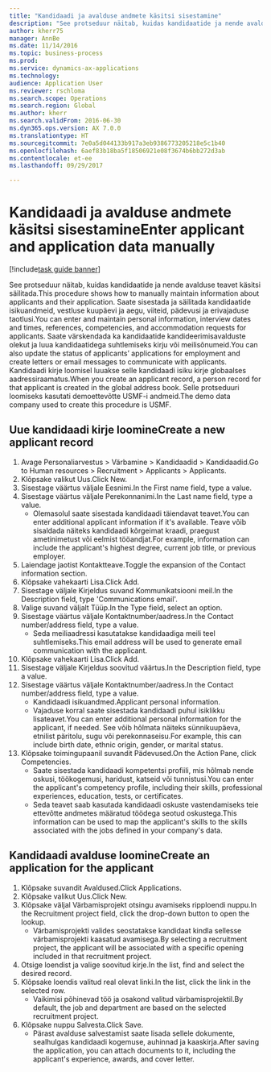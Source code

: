 ```yaml
--- 
title: "Kandidaadi ja avalduse andmete käsitsi sisestamine"
description: "See protseduur näitab, kuidas kandidaatide ja nende avalduse teavet käsitsi säilitada."
author: kherr75
manager: AnnBe
ms.date: 11/14/2016
ms.topic: business-process
ms.prod: 
ms.service: dynamics-ax-applications
ms.technology: 
audience: Application User
ms.reviewer: rschloma
ms.search.scope: Operations
ms.search.region: Global
ms.author: kherr
ms.search.validFrom: 2016-06-30
ms.dyn365.ops.version: AX 7.0.0
ms.translationtype: HT
ms.sourcegitcommit: 7e0a5d044133b917a3eb9386773205218e5c1b40
ms.openlocfilehash: 6aef83b18ba5f18506921e08f3674b6bb272d3ab
ms.contentlocale: et-ee
ms.lasthandoff: 09/29/2017

---
```

# <a name="enter-applicant-and-application-data-manually"></a><span data-ttu-id="0c4c5-103">Kandidaadi ja avalduse andmete käsitsi sisestamine</span><span class="sxs-lookup"><span data-stu-id="0c4c5-103">Enter applicant and application data manually</span></span>

[!include[task guide banner](../../includes/task-guide-banner.md)]

<span data-ttu-id="0c4c5-104">See protseduur näitab, kuidas kandidaatide ja nende avalduse teavet käsitsi säilitada.</span><span class="sxs-lookup"><span data-stu-id="0c4c5-104">This procedure shows how to manually maintain information about applicants and their application.</span></span>   <span data-ttu-id="0c4c5-105">Saate sisestada ja säilitada kandidaatide isikuandmeid, vestluse kuupäevi ja aegu, viiteid, pädevusi ja erivajaduse taotlusi.</span><span class="sxs-lookup"><span data-stu-id="0c4c5-105">You can enter and maintain personal information, interview dates and times, references, competencies, and accommodation requests for applicants.</span></span> <span data-ttu-id="0c4c5-106">Saate värskendada ka kandidaatide kandideerimisavalduste olekut ja luua kandidaatidega suhtlemiseks kirju või meilisõnumeid.</span><span class="sxs-lookup"><span data-stu-id="0c4c5-106">You can also update the status of applicants’ applications for employment and create letters or email messages to communicate with applicants.</span></span> <span data-ttu-id="0c4c5-107">Kandidaadi kirje loomisel luuakse selle kandidaadi isiku kirje globaalses aadressiraamatus.</span><span class="sxs-lookup"><span data-stu-id="0c4c5-107">When you create an applicant record, a person record for that applicant is created in the global address book.</span></span>       <span data-ttu-id="0c4c5-108">Selle protseduuri loomiseks kasutati demoettevõtte USMF-i andmeid.</span><span class="sxs-lookup"><span data-stu-id="0c4c5-108">The demo data company used to create this procedure is USMF.</span></span>


## <a name="create-a-new-applicant-record"></a><span data-ttu-id="0c4c5-109">Uue kandidaadi kirje loomine</span><span class="sxs-lookup"><span data-stu-id="0c4c5-109">Create a new applicant record</span></span>
1. <span data-ttu-id="0c4c5-110">Avage Personaliarvestus > Värbamine > Kandidaadid > Kandidaadid.</span><span class="sxs-lookup"><span data-stu-id="0c4c5-110">Go to Human resources > Recruitment > Applicants > Applicants.</span></span>
2. <span data-ttu-id="0c4c5-111">Klõpsake valikut Uus.</span><span class="sxs-lookup"><span data-stu-id="0c4c5-111">Click New.</span></span>
3. <span data-ttu-id="0c4c5-112">Sisestage väärtus väljale Eesnimi.</span><span class="sxs-lookup"><span data-stu-id="0c4c5-112">In the First name field, type a value.</span></span>
4. <span data-ttu-id="0c4c5-113">Sisestage väärtus väljale Perekonnanimi.</span><span class="sxs-lookup"><span data-stu-id="0c4c5-113">In the Last name field, type a value.</span></span>
    * <span data-ttu-id="0c4c5-114">Olemasolul saate sisestada kandidaadi täiendavat teavet.</span><span class="sxs-lookup"><span data-stu-id="0c4c5-114">You can enter additional applicant information if it's available.</span></span> <span data-ttu-id="0c4c5-115">Teave võib sisaldada näiteks kandidaadi kõrgeimat kraadi, praegust ametinimetust või eelmist tööandjat.</span><span class="sxs-lookup"><span data-stu-id="0c4c5-115">For example, information can include the applicant's highest degree, current job title, or previous employer.</span></span>  
5. <span data-ttu-id="0c4c5-116">Laiendage jaotist Kontaktteave.</span><span class="sxs-lookup"><span data-stu-id="0c4c5-116">Toggle the expansion of the Contact information section.</span></span>
6. <span data-ttu-id="0c4c5-117">Klõpsake vahekaarti Lisa.</span><span class="sxs-lookup"><span data-stu-id="0c4c5-117">Click Add.</span></span>
7. <span data-ttu-id="0c4c5-118">Sisestage väljale Kirjeldus suvand Kommunikatsiooni meil.</span><span class="sxs-lookup"><span data-stu-id="0c4c5-118">In the Description field, type 'Communications email'.</span></span>
8. <span data-ttu-id="0c4c5-119">Valige suvand väljalt Tüüp.</span><span class="sxs-lookup"><span data-stu-id="0c4c5-119">In the Type field, select an option.</span></span>
9. <span data-ttu-id="0c4c5-120">Sisestage väärtus väljale Kontaktnumber/aadress.</span><span class="sxs-lookup"><span data-stu-id="0c4c5-120">In the Contact number/address field, type a value.</span></span>
    * <span data-ttu-id="0c4c5-121">Seda meiliaadressi kasutatakse kandidaadiga meili teel suhtlemiseks.</span><span class="sxs-lookup"><span data-stu-id="0c4c5-121">This email address will be used to generate email communication with the applicant.</span></span>  
10. <span data-ttu-id="0c4c5-122">Klõpsake vahekaarti Lisa.</span><span class="sxs-lookup"><span data-stu-id="0c4c5-122">Click Add.</span></span>
11. <span data-ttu-id="0c4c5-123">Sisestage väljale Kirjeldus soovitud väärtus.</span><span class="sxs-lookup"><span data-stu-id="0c4c5-123">In the Description field, type a value.</span></span>
12. <span data-ttu-id="0c4c5-124">Sisestage väärtus väljale Kontaktnumber/aadress.</span><span class="sxs-lookup"><span data-stu-id="0c4c5-124">In the Contact number/address field, type a value.</span></span>
    * <span data-ttu-id="0c4c5-125">Kandidaadi isikuandmed.</span><span class="sxs-lookup"><span data-stu-id="0c4c5-125">Applicant personal information.</span></span>  
    * <span data-ttu-id="0c4c5-126">Vajaduse korral saate sisestada kandidaadi puhul isiklikku lisateavet.</span><span class="sxs-lookup"><span data-stu-id="0c4c5-126">You can enter additional personal information for the applicant, if needed.</span></span> <span data-ttu-id="0c4c5-127">See võib hõlmata näiteks sünnikuupäeva, etnilist päritolu, sugu või perekonnaseisu.</span><span class="sxs-lookup"><span data-stu-id="0c4c5-127">For example, this can include birth date, ethnic origin, gender, or marital status.</span></span>  
13. <span data-ttu-id="0c4c5-128">Klõpsake toimingupaanil suvandit Pädevused.</span><span class="sxs-lookup"><span data-stu-id="0c4c5-128">On the Action Pane, click Competencies.</span></span>
    * <span data-ttu-id="0c4c5-129">Saate sisestada kandidaadi kompetentsi profiili, mis hõlmab nende oskusi, töökogemusi, haridust, katseid või tunnistusi.</span><span class="sxs-lookup"><span data-stu-id="0c4c5-129">You can enter the applicant's competency profile, including their skills, professional experiences, education, tests, or certificates.</span></span>  
    * <span data-ttu-id="0c4c5-130">Seda teavet saab kasutada kandidaadi oskuste vastendamiseks teie ettevõtte andmetes määratud töödega seotud oskustega.</span><span class="sxs-lookup"><span data-stu-id="0c4c5-130">This information can be used to map the applicant's skills to the skills associated with the jobs defined in your company's data.</span></span>   

## <a name="create-an-application-for-the-applicant"></a><span data-ttu-id="0c4c5-131">Kandidaadi avalduse loomine</span><span class="sxs-lookup"><span data-stu-id="0c4c5-131">Create an application for the applicant</span></span>
1. <span data-ttu-id="0c4c5-132">Klõpsake suvandit Avaldused.</span><span class="sxs-lookup"><span data-stu-id="0c4c5-132">Click Applications.</span></span>
2. <span data-ttu-id="0c4c5-133">Klõpsake valikut Uus.</span><span class="sxs-lookup"><span data-stu-id="0c4c5-133">Click New.</span></span>
3. <span data-ttu-id="0c4c5-134">Klõpsake väljal Värbamisprojekt otsingu avamiseks ripploendi nuppu.</span><span class="sxs-lookup"><span data-stu-id="0c4c5-134">In the Recruitment project field, click the drop-down button to open the lookup.</span></span>
    * <span data-ttu-id="0c4c5-135">Värbamisprojekti valides seostatakse kandidaat kindla sellesse värbamisprojekti kaasatud avamisega.</span><span class="sxs-lookup"><span data-stu-id="0c4c5-135">By selecting a recruitment project, the applicant will be associated with a specific opening included in that recruitment project.</span></span>  
4. <span data-ttu-id="0c4c5-136">Otsige loendist ja valige soovitud kirje.</span><span class="sxs-lookup"><span data-stu-id="0c4c5-136">In the list, find and select the desired record.</span></span>
5. <span data-ttu-id="0c4c5-137">Klõpsake loendis valitud real olevat linki.</span><span class="sxs-lookup"><span data-stu-id="0c4c5-137">In the list, click the link in the selected row.</span></span>
    * <span data-ttu-id="0c4c5-138">Vaikimisi põhinevad töö ja osakond valitud värbamisprojektil.</span><span class="sxs-lookup"><span data-stu-id="0c4c5-138">By default, the job and department are based on the selected recruitment project.</span></span>  
6. <span data-ttu-id="0c4c5-139">Klõpsake nuppu Salvesta.</span><span class="sxs-lookup"><span data-stu-id="0c4c5-139">Click Save.</span></span>
    * <span data-ttu-id="0c4c5-140">Pärast avalduse salvestamist saate lisada sellele dokumente, sealhulgas kandidaadi kogemuse, auhinnad ja kaaskirja.</span><span class="sxs-lookup"><span data-stu-id="0c4c5-140">After saving the application, you can attach documents to it, including the applicant's experience, awards, and cover letter.</span></span>  


